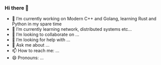 ### Hi there 👋
- 🔭 I’m currently working on Modern C++ and Golang, learning Rust and Python in my spare time
- 🌱 I’m currently learning network, distributed systems etc...
- 👯 I’m looking to collaborate on ...
- 🤔 I’m looking for help with ...
- 💬 Ask me about ...
- 📫 How to reach me: ...
- 😄 Pronouns: ...

<!--
**wxing2008666/wxing2008666** is a ✨ _special_ ✨ repository because its `README.md` (this file) appears on your GitHub profile.
**[![trophy](https://github-profile-trophy.vercel.app/?username=wxing2008666)](https://github.com/ryo-ma/github-profile-trophy)

Here are some ideas to get you started:

- 🔭 I’m currently working on ...
- 🌱 I’m currently learning ...
- 👯 I’m looking to collaborate on ...
- 🤔 I’m looking for help with ...
- 💬 Ask me about ...
- 📫 How to reach me: ...
- 😄 Pronouns: ...
- ⚡ Fun fact: ...
- network, rpc, raft, mysql, redis, distributed systems, mq etc...
-->
